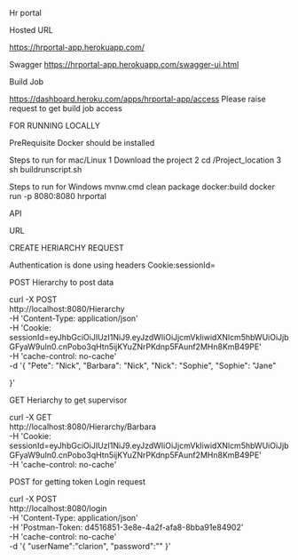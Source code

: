 Hr portal
  
Hosted URL

https://hrportal-app.herokuapp.com/

Swagger 
https://hrportal-app.herokuapp.com/swagger-ui.html

Build Job 

https://dashboard.heroku.com/apps/hrportal-app/access
Please raise request to get  build job access


FOR RUNNING LOCALLY

PreRequisite
    Docker should be installed

Steps to run for mac/Linux
    1 Download the project
    2 cd /Project_location
    3 sh buildrunscript.sh

Steps to run for Windows
mvnw.cmd clean package docker:build
docker run -p 8080:8080 hrportal



API


URL 

CREATE HERIARCHY REQUEST

Authentication is done using headers Cookie:sessionId=<XYZ>

POST Hierarchy  to post data

curl -X POST \
  http://localhost:8080/Hierarchy \
  -H 'Content-Type: application/json' \
  -H 'Cookie: sessionId=eyJhbGciOiJIUzI1NiJ9.eyJzdWIiOiJjcmVkIiwidXNlcm5hbWUiOiJjbGFyaW9uIn0.cnPobo3qHtn5ijKYuZNrPKdnp5FAunf2MHn8KmB49PE' \
  -H 'cache-control: no-cache' \
  -d '{
"Pete": "Nick",
"Barbara": "Nick",
"Nick": "Sophie",
"Sophie": "Jane"


}'

GET Heriarchy to get supervisor

curl -X GET \
  http://localhost:8080/Hierarchy/Barbara \
  -H 'Cookie: sessionId=eyJhbGciOiJIUzI1NiJ9.eyJzdWIiOiJjcmVkIiwidXNlcm5hbWUiOiJjbGFyaW9uIn0.cnPobo3qHtn5ijKYuZNrPKdnp5FAunf2MHn8KmB49PE' \
  -H 'cache-control: no-cache'


POST for getting token  Login request

curl -X POST \
  http://localhost:8080/login \
  -H 'Content-Type: application/json' \
  -H 'Postman-Token: d4516851-3e8e-4a2f-afa8-8bba91e84902' \
  -H 'cache-control: no-cache' \
  -d '{
	"userName":"clarion",
	"password":"<will send from mail>"
}'


